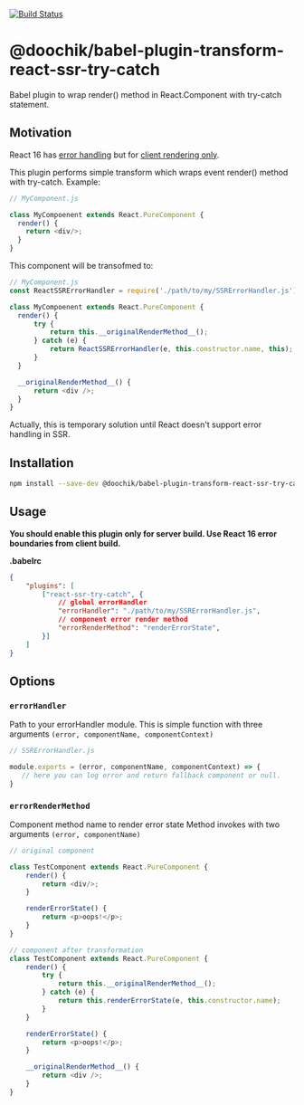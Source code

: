 [![Build Status](https://travis-ci.org/doochik/babel-plugin-transform-react-ssr-try-catch.svg?branch=master)](https://travis-ci.org/doochik/babel-plugin-transform-react-ssr-try-catch)

# @doochik/babel-plugin-transform-react-ssr-try-catch

Babel plugin to wrap render() method in React.Component with try-catch statement.

## Motivation

React 16 has [error handling](https://reactjs.org/blog/2017/09/26/react-v16.0.html#better-error-handling) but for [client rendering only](https://github.com/facebook/react/issues/10442). 

This plugin performs simple transform which wraps event render() method with try-catch.
Example:
```js
// MyComponent.js

class MyCompoenent extends React.PureComponent {
  render() {
    return <div/>;
  }
}
```

This component will be transofmed to:
```js
// MyComponent.js
const ReactSSRErrorHandler = require('./path/to/my/SSRErrorHandler.js');

class MyCompoenent extends React.PureComponent {
  render() {
      try {
          return this.__originalRenderMethod__();
      } catch (e) {
          return ReactSSRErrorHandler(e, this.constructor.name, this);
      }
  }

  __originalRenderMethod__() {
      return <div />;
  }
}
```

Actually, this is temporary solution until React doesn't support error handling in SSR.

## Installation

```sh
npm install --save-dev @doochik/babel-plugin-transform-react-ssr-try-catch
```

## Usage

**You should enable this plugin only for server build. Use React 16 error boundaries from client build.**

**.babelrc**

```json
{
    "plugins": [
        ["react-ssr-try-catch", {
            // global errorHandler
            "errorHandler": "./path/to/my/SSRErrorHandler.js",
            // component error render method
            "errorRenderMethod": "renderErrorState",
        }]
    ]
}
```

## Options

### `errorHandler`

Path to your errorHandler module.
This is simple function with three arguments `(error, componentName, componentContext)`

```js
// SSRErrorHandler.js

module.exports = (error, componentName, componentContext) => {
   // here you can log error and return fallback component or null.
}
```

### `errorRenderMethod`

Component method name to render error state
Method invokes with two arguments `(error, componentName)`

```js
// original component

class TestComponent extends React.PureComponent {
    render() {
        return <div/>;
    }

    renderErrorState() {
        return <p>oops!</p>;
    }
}

// component after transformation
class TestComponent extends React.PureComponent {
    render() {
        try {
            return this.__originalRenderMethod__();
        } catch (e) {
            return this.renderErrorState(e, this.constructor.name);
        }
    }

    renderErrorState() {
        return <p>oops!</p>;
    }

    __originalRenderMethod__() {
        return <div />;
    }
}
```
